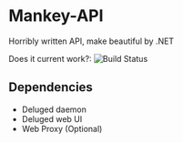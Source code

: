 # Mankey-API
Horribly written API, make beautiful by .NET

Does it current work?: ![Build Status](https://codebuild.eu-west-1.amazonaws.com/badges?uuid=eyJlbmNyeXB0ZWREYXRhIjoidlVSSnBuT1JOS2YvUGxJQW9VclN5c1RCeXEyMDBTeGlzQzlMVk5naGlyb21WRHRlcXN5OUNEV052dEx6UGFUaFFNcmUrR3h3VCsxd2NoK0VUR0ZpYWRRPSIsIml2UGFyYW1ldGVyU3BlYyI6Ii9tVjVFbzVNbk92RndmcUsiLCJtYXRlcmlhbFNldFNlcmlhbCI6MX0%3D&branch=master)

## Dependencies

* Deluged daemon
* Deluged web UI
* Web Proxy (Optional)
